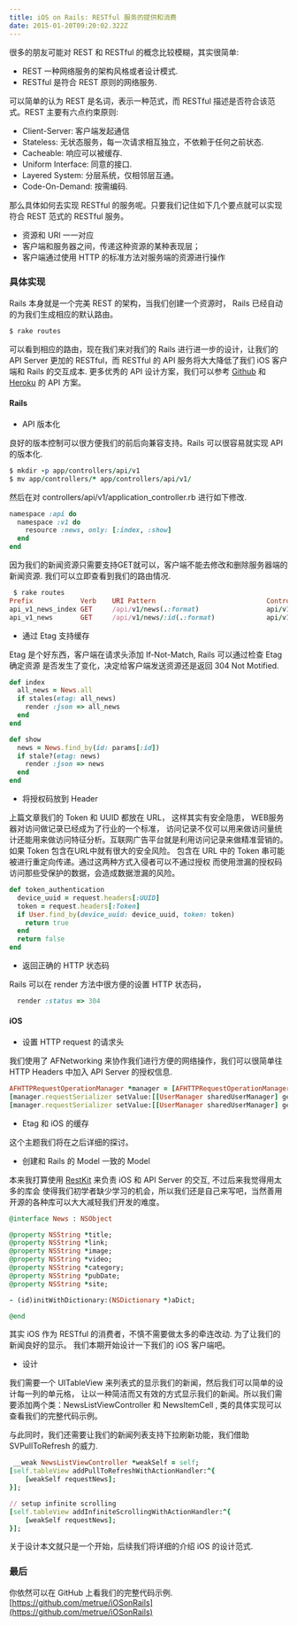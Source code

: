```yaml
---
title: iOS on Rails: RESTful 服务的提供和消费
date: 2015-01-20T09:20:02.322Z
---
```


很多的朋友可能对 REST 和 RESTful 的概念比较模糊，其实很简单:

* REST 一种网络服务的架构风格或者设计模式.
* RESTful 是符合 REST 原则的网络服务.

可以简单的认为 REST 是名词，表示一种范式，而 RESTful 描述是否符合该范式。REST 主要有六点约束原则:

* Client-Server: 客户端发起通信
* Stateless: 无状态服务，每一次请求相互独立，不依赖于任何之前状态.
* Cacheable: 响应可以被缓存.
* Uniform Interface: 同意的接口.
* Layered System: 分层系统，仅相邻层互通。
* Code-On-Demand: 按需编码.

那么具体如何去实现 RESTful 的服务呢。只要我们记住如下几个要点就可以实现符合 REST 范式的 RESTful 服务。

* 资源和 URI 一一对应
* 客户端和服务器之间，传递这种资源的某种表现层；
* 客户端通过使用 HTTP 的标准方法对服务端的资源进行操作

### 具体实现

Rails 本身就是一个完美 REST 的架构，当我们创建一个资源时， Rails 已经自动的为我们生成相应的默认路由。

```ruby
$ rake routes
```

可以看到相应的路由，现在我们来对我们的 Rails 进行进一步的设计，让我们的 API Server 更加的 RESTful，而
RESTful 的 API 服务将大大降低了我们 iOS 客户端和 Rails 的交互成本. 更多优秀的 API 设计方案，我们可以参考
[Github](https://developer.github.com/v3/) 和 [Heroku](https://devcenter.heroku.com/articles/platform-api-reference) 的 API 方案。


#### Rails

* API 版本化

良好的版本控制可以很方便我们的前后向兼容支持。Rails 可以很容易就实现 API 的版本化.

```ruby
$ mkdir -p app/controllers/api/v1
$ mv app/controllers/* app/controllers/api/v1/
```

然后在对 controllers/api/v1/application_controller.rb 进行如下修改.

```ruby
namespace :api do
  namespace :v1 do
    resource :news, only: [:index, :show]
  end
end
```

因为我们的新闻资源只需要支持GET就可以，客户端不能去修改和删除服务器端的新闻资源.
我们可以立即查看到我们的路由情况.

```ruby
 $ rake routes
Prefix            Verb    URI Pattern                            Controller#Action
api_v1_news_index GET     /api/v1/news(.:format)                 api/v1/news#index
api_v1_news       GET     /api/v1/news/:id(.:format)             api/v1/news#show

```

* 通过 Etag 支持缓存

Etag 是个好东西，客户端在请求头添加 If-Not-Match, Rails 可以通过检查 Etag 确定资源
是否发生了变化，决定给客户端发送资源还是返回 304 Not Motified.

```ruby
def index
  all_news = News.all
  if stales(etag: all_news)
    render :json => all_news
  end
end

def show
  news = News.find_by(id: params[:id])
  if stale?(etag: news)
    render :json => news
  end
end
```

* 将授权码放到 Header

上篇文章我们的 Token 和 UUID 都放在 URL， 这样其实有安全隐患， WEB服务器对访问做记录已经成为了行业的一个标准，
访问记录不仅可以用来做访问量统计还能用来做访问特征分析。互联网广告平台就是利用访问记录来做精准营销的。如果 Token
包含在URL中就有很大的安全风险。 包含在 URL 中的 Token 串可能被进行重定向传递。通过这两种方式入侵者可以不通过授权
而使用泄漏的授权码访问那些受保护的数据，会造成数据泄漏的风险。

```ruby
def token_authentication
  device_uuid = request.headers[:UUID]
  token = request.headers[:Token]
  if User.find_by(device_uuid: device_uuid, token: token)
    return true
  end
  return false
end
```

* 返回正确的 HTTP 状态码

Rails 可以在 render 方法中很方便的设置 HTTP 状态码，

```ruby
  render :status => 304
```

#### iOS

* 设置 HTTP request 的请求头

我们使用了 AFNetworking 来协作我们进行方便的网络操作，我们可以很简单往 HTTP Headers 中加入 API Server 的授权信息.

```ruby
AFHTTPRequestOperationManager *manager = [AFHTTPRequestOperationManager manager];
[manager.requestSerializer setValue:[[UserManager sharedUserManager] getUUID] forHTTPHeaderField: @"UUID"];
[manager.requestSerializer setValue:[[UserManager sharedUserManager] getToken] forHTTPHeaderField: @"Token"];
```

* Etag 和 iOS 的缓存

这个主题我们将在之后详细的探讨。

* 创建和 Rails 的 Model 一致的 Model

本来我打算使用 [RestKit](https://github.com/RestKit/RestKit) 来负责 iOS 和 API Server 的交互, 不过后来我觉得用太多的库会
使得我们初学者缺少学习的机会，所以我们还是自己来写吧，当然善用开源的各种库可以大大减轻我们开发的难度。

```ruby
@interface News : NSObject

@property NSString *title;
@property NSString *link;
@property NSString *image;
@property NSString *video;
@property NSString *category;
@property NSString *pubDate;
@property NSString *site;

- (id)initWithDictionary:(NSDictionary *)aDict;

@end

```

其实 iOS 作为 RESTful 的消费者，不慎不需要做太多的牵连改动. 为了让我们的新闻良好的显示。
我们本期开始设计一下我们的 iOS 客户端吧。

* 设计

我们需要一个 UITableView 来列表式的显示我们的新闻，然后我们可以简单的设计每一列的单元格，
让以一种简洁而又有效的方式显示我们的新闻。所以我们需要添加两个类：NewsListViewController 和
NewsItemCell , 类的具体实现可以查看我们的完整代码示例。

与此同时，我们还需要让我们的新闻列表支持下拉刷新功能，我们借助 SVPullToRefresh 的威力.

```ruby
 __weak NewsListViewController *weakSelf = self;
[self.tableView addPullToRefreshWithActionHandler:^{
    [weakSelf requestNews];
}];

// setup infinite scrolling
[self.tableView addInfiniteScrollingWithActionHandler:^{
    [weakSelf requestNews];
}];

```
关于设计本文就只是一个开始，后续我们将详细的介绍 iOS 的设计范式.

### 最后

你依然可以在 GitHub 上看我们的完整代码示例.
[https://github.com/metrue/iOSonRails](https://github.com/metrue/iOSonRails)
